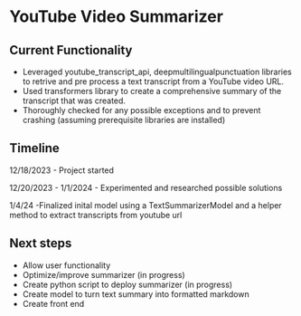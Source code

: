 # YouTube Video Summarizer

## Current Functionality
- Leveraged youtube_transcript_api, deepmultilingualpunctuation libraries to retrive and pre process a text transcript from a YouTube video URL.
- Used transformers library to create a comprehensive summary of the transcript that was created.
- Thoroughly checked for any possible exceptions and to prevent crashing (assuming prerequisite libraries are installed)


## Timeline
12/18/2023 - Project started

12/20/2023 - 1/1/2024 - Experimented and researched possible solutions

1/4/24 -Finalized inital model using a TextSummarizerModel and a helper method to extract transcripts from youtube url


## Next steps
- Allow user functionality 
- Optimize/improve summarizer (in progress)
- Create python script to deploy summarizer (in progress)
- Create model to turn text summary into formatted markdown 
- Create front end
